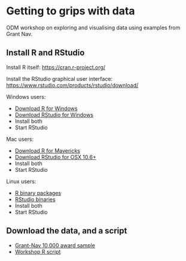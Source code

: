 # Getting to grips with data

ODM workshop on exploring and visualising data using examples from Grant Nav.

## Install R and RStudio

Install R itself: https://cran.r-project.org/

Install the RStudio graphical user interface: https://www.rstudio.com/products/rstudio/download/

Windows users:

- [Download R for Windows](https://cran.r-project.org/bin/windows/base/R-3.3.3-win.exe)
- [Download RStudio for Windows](https://download1.rstudio.org/RStudio-1.0.136.exe)
- Install both
- Start RStudio

Mac users:

- [Download R for Mavericks](https://cran.rstudio.com/bin/macosx/R-3.3.3.pkg)
- [Download RStudio for OSX 10.6+](https://download1.rstudio.org/RStudio-1.0.136.dmg)
- Install both
- Start RStudio

Linux users:

- [R binary packages](https://cran.rstudio.com/bin/linux/)
- [RStudio binaries](https://www.rstudio.com/products/rstudio/download/)
- Install both
- Start RStudio

## Download the data, and a script

- [Grant-Nav 10,000 award sample](grantnav-10ksample.csv)
- [Workshop R script](grant-explore.r)
